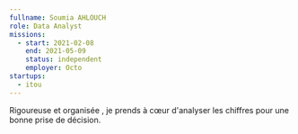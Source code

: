 ```yaml
---
fullname: Soumia AHLOUCH
role: Data Analyst
missions:
  - start: 2021-02-08
    end: 2021-05-09
    status: independent
    employer: Octo
startups:
  - itou
---
```


Rigoureuse et organisée , je prends à cœur d'analyser les chiffres pour une bonne prise de décision. 
